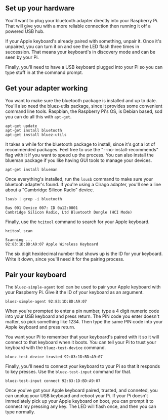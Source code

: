 <!--
title: Pairing an Apple keyboard with a Raspberry Pi
created: 5 March 2013 - 7:21 am
updated: 25 April 2013 - 9:42 pm
publish: 2 April 2013
slug: apple-pi
tags: coding, pi
-->

## Set up your hardware ##

You'll want to plug your bluetooth adapter directly into your Raspberry Pi.
That will give you with a more reliable connection then running it off a powered
USB hub.

If your Apple keyboard's already paired with something, unpair it. Once it's
unpaired, you can turn it on and see the LED flash three times in succession.
That means your keyboard's in discovery mode and can be seen by your Pi.

Finally, you'll need to have a USB keyboard plugged into your Pi so you can
type stuff in at the command prompt.

## Get your adapter working ##

You want to make sure the bluetooth package is installed and up to date. You'll
also need the bluez-utils package, since it provides some convenient command
line tools. Raspbian, the Raspberry Pi's OS, is Debian based, sod you can do all
this with `apt-get`.

    apt-get update
    apt-get install bluetooth
    apt-get install bluez-utils

It takes a while for the bluetooth package to install, since it's got a lot of
recommended packages. Feel free to use the "--no-install-recommends" flag with
it if you want to speed up the process. You can also install the blueman package
if you like having GUI tools to manage your devices.

    apt-get install blueman

Once everything's installed, run the `lsusb` command to make sure your bluetooh
adapter's found. If you're using a Cirago adapter, you'll see a line about a
"Cambridge Silicon Radio" device.

    lsusb | grep -i bluetooth

    Bus 001 Device 007: ID 0a12:0001
    Cambridge Silicon Radio, Ltd Bluetooth Dongle (HCI Mode)

Finally, use the `hcitool` command to search for your Apple keyboard.

    hcitool scan

    Scanning ...
    92:83:1D:BD:A9:07 Apple Wireless Keyboard

The six digit hexidecimal number that shows up is the ID for your keyboard.
Write it down, since you'll need it for the pairing process.

## Pair your keyboard ##

The `bluez-simple-agent` tool can be used to pair your Apple keyboard with your
Raspberry Pi. Give it the ID of your keyboard as an argument.

    bluez-simple-agent 92:83:1D:BD:A9:07

When you're prompted to enter a pin number, type a 4 digit numeric code into
your USB keyboard and press return. The PIN code you enter doesn't matter, so
pick something like 1234. Then type the same PIN code into your Apple keyboard
and press return.

You want your Pi to remember that your keyboard's paired with it so it will
connect to that keyboard when it boots. You can tell your Pi to trust your
keyboard with the `bluez-test-device` command.

    bluez-test-device trusted 92:83:1D:BD:A9:07

Finally, you'll need to connect your keyboard to your Pi so that it responds to
key presses. Use the `bluez-test-input` command for that.

    bluez-test-input connect 92:83:1D:BD:A9:07

Once you've got your Apple keyboard paired, trusted, and conneted, you can
unplug your USB keyboard and reboot your Pi. If your Pi doesn't immediately
pick up your Apple keyboard on boot, you can prompt it to connect my pressing
any key. The LED will flash once, and then you can type normally.

